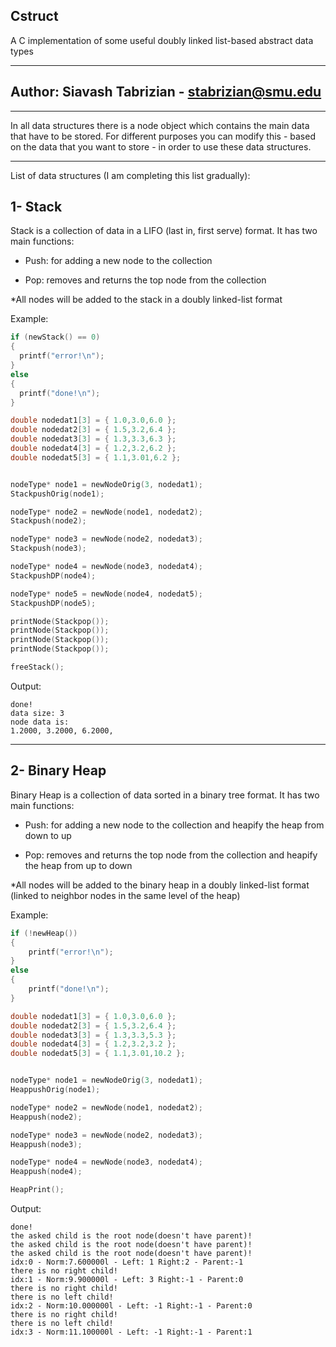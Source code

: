 ## Cstruct
A C implementation of some useful doubly linked list-based abstract data types

-----------

## Author: Siavash Tabrizian - stabrizian@smu.edu

-----------

In all data structures there is a node object 
which contains the main data that have to be stored.
For different purposes you can modify this  - based on the data that you want to store - 
in order to use these data structures.

-----------

List of data structures (I am completing this list gradually):

## 1- Stack

Stack is a collection of data in a LIFO (last in, first serve) format. 
It has two main functions:

- Push: for adding a new node to the collection

- Pop: removes and returns the top node from the collection

*All nodes will be added to the stack in a doubly linked-list format

Example:

```c
if (newStack() == 0)
{
  printf("error!\n");
}
else
{
  printf("done!\n");
}

double nodedat1[3] = { 1.0,3.0,6.0 };
double nodedat2[3] = { 1.5,3.2,6.4 };
double nodedat3[3] = { 1.3,3.3,6.3 };
double nodedat4[3] = { 1.2,3.2,6.2 };
double nodedat5[3] = { 1.1,3.01,6.2 };


nodeType* node1 = newNodeOrig(3, nodedat1);
StackpushOrig(node1);

nodeType* node2 = newNode(node1, nodedat2);
Stackpush(node2);

nodeType* node3 = newNode(node2, nodedat3);
Stackpush(node3);

nodeType* node4 = newNode(node3, nodedat4);
StackpushDP(node4);

nodeType* node5 = newNode(node4, nodedat5);
StackpushDP(node5);

printNode(Stackpop());
printNode(Stackpop());
printNode(Stackpop());
printNode(Stackpop());

freeStack();

```
Output:

```
done!
data size: 3
node data is:
1.2000, 3.2000, 6.2000,
```

-------

## 2- Binary Heap

Binary Heap is a collection of data sorted in a binary tree format. 
It has two main functions:

- Push: for adding a new node to the collection and heapify the heap from down to up

- Pop: removes and returns the top node from the collection and heapify the heap from up to down

*All nodes will be added to the binary heap in a doubly linked-list format (linked to neighbor nodes in the same level of the heap)

Example:

```c
if (!newHeap())
{
	printf("error!\n");
}
else
{
	printf("done!\n");
}

double nodedat1[3] = { 1.0,3.0,6.0 };
double nodedat2[3] = { 1.5,3.2,6.4 };
double nodedat3[3] = { 1.3,3.3,5.3 };
double nodedat4[3] = { 1.2,3.2,3.2 };
double nodedat5[3] = { 1.1,3.01,10.2 };


nodeType* node1 = newNodeOrig(3, nodedat1);
HeappushOrig(node1);

nodeType* node2 = newNode(node1, nodedat2);
Heappush(node2);

nodeType* node3 = newNode(node2, nodedat3);
Heappush(node3);

nodeType* node4 = newNode(node3, nodedat4);
Heappush(node4);

HeapPrint();

```
Output:

```
done!
the asked child is the root node(doesn't have parent)!
the asked child is the root node(doesn't have parent)!
the asked child is the root node(doesn't have parent)!
idx:0 - Norm:7.600000l - Left: 1 Right:2 - Parent:-1
there is no right child!
idx:1 - Norm:9.900000l - Left: 3 Right:-1 - Parent:0
there is no right child!
there is no left child!
idx:2 - Norm:10.000000l - Left: -1 Right:-1 - Parent:0
there is no right child!
there is no left child!
idx:3 - Norm:11.100000l - Left: -1 Right:-1 - Parent:1
```
